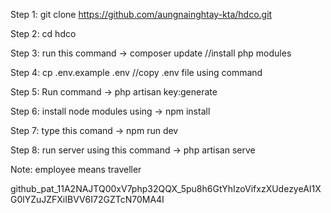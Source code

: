 Step 1: git clone https://github.com/aungnainghtay-kta/hdco.git

Step 2: cd hdco

Step 3: run this command -> composer update //install php modules

Step 4: cp .env.example .env   //copy .env file using command

Step 5: Run command -> php artisan key:generate

Step 6: install node modules using -> npm install

Step 7: type this comand -> npm run dev

Step 8: run server using this command -> php artisan serve


Note: employee means traveller

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